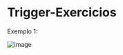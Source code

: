 # Trigger-Exercicios

Exemplo 1:

![image](https://github.com/vininis/Trigger-Exercicios/assets/89169305/ea2abc82-6e14-4c2b-a862-ea8991fefe94)
